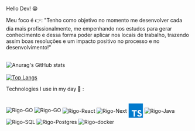 Hello Dev! 😁 

Meu foco é 👉: "Tenho como objetivo no momento me desenvolver cada dia mais
profissionalmente, me empenhando nos estudos para gerar
conhecimento e dessa forma poder aplicar nos locais de trabalho,
trazendo assim boas resoluções e um impacto positivo no processo e no
desenvolvimento!" <br>
<br>



![Anurag's GitHub stats](https://github-readme-stats.vercel.app/api?username=Gabriel-Rigonato&show_icons=true&theme=dark&count_private=true&line_height=27)<br><br>
[![Top Langs](https://github-readme-stats.vercel.app/api/top-langs/?username=Gabriel-Rigonato&layout=compact&show_icons=true&theme=dark&count_private=true&line_height=27)](https://github.com/Gabriel-Rigonato/github-readme-stats)

Technologies I use in my day 👾 : 

<div style="display: inline_block"><br>

 <img aling="center" alt="Rigo-GO" height="40" width="40" src="https://cdn.jsdelivr.net/gh/devicons/devicon/icons/go/go-original-wordmark.svg" />
  <img aling="center" alt="Rigo-GO" height="40" width="40" src="https://cdn.jdselivr.net/gh/devicon/icons/go/go-original.svg" /> 
  <img  align="center" alt="Rigo-React" height="40" width="40" src="https://cdn.jsdelivr.net/gh/devicons/devicon/icons/react/react-original.svg" />
  <img  align="center" alt="Rigo-Next" height="40" width="40" src="https://cdn.jsdelivr.net/gh/devicons/devicon/icons/nextjs/nextjs-original-wordmark.svg" />
  <img align="center" alt="Rigo-Ts" height="40" width="40" src="https://raw.githubusercontent.com/devicons/devicon/master/icons/typescript/typescript-plain.svg">
  <img align="center" alt="Rigo-Java" height="40" width="40" src="https://cdn.jsdelivr.net/gh/devicons/devicon/icons/java/java-original.svg" />
  <img  align="center" alt="Rigo-SQL" height="40" width="40" src="https://cdn.jsdelivr.net/gh/devicons/devicon/icons/mysql/mysql-original.svg" />
  <img  align="center" alt="Rigo-Postgres" height="40" width="40" src="https://cdn.jsdelivr.net/gh/devicons/devicon/icons/postgresql/postgresql-original.svg" />
  <img  align="center" alt="Rigo-docker" height="40" width="40" src="https://www.svgrepo.com/download/303231/docker-logo.svg" /> 
          
</div>



